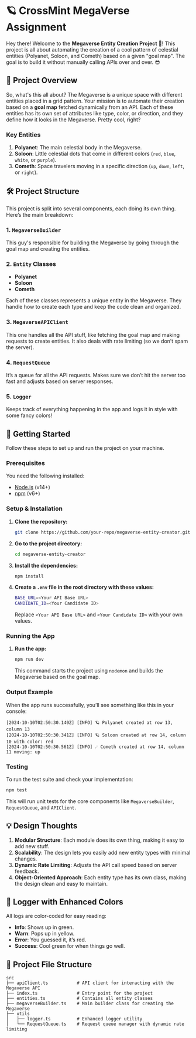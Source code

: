 
# 🪐 CrossMint MegaVerse Assignment

Hey there! Welcome to the **Megaverse Entity Creation Project** 🚀! This project is all about automating the creation of a cool pattern of celestial entities (Polyanet, Soloon, and Cometh) based on a given "goal map". The goal is to build it without manually calling APIs over and over. 😎

## 🌌 Project Overview

So, what's this all about? The Megaverse is a unique space with different entities placed in a grid pattern. Your mission is to automate their creation based on a **goal map** fetched dynamically from an API. Each of these entities has its own set of attributes like type, color, or direction, and they define how it looks in the Megaverse. Pretty cool, right?

### Key Entities
1. **Polyanet**: The main celestial body in the Megaverse.
2. **Soloon**: Little celestial dots that come in different colors (`red`, `blue`, `white`, or `purple`).
3. **Cometh**: Space travelers moving in a specific direction (`up`, `down`, `left`, or `right`).

## 🛠️ Project Structure

This project is split into several components, each doing its own thing. Here’s the main breakdown:

### 1. `MegaverseBuilder`
This guy's responsible for building the Megaverse by going through the goal map and creating the entities.

### 2. `Entity` Classes
- **Polyanet**
- **Soloon**
- **Cometh**

Each of these classes represents a unique entity in the Megaverse. They handle how to create each type and keep the code clean and organized.

### 3. `MegaverseAPIClient`
This one handles all the API stuff, like fetching the goal map and making requests to create entities. It also deals with rate limiting (so we don’t spam the server).

### 4. `RequestQueue`
It’s a queue for all the API requests. Makes sure we don’t hit the server too fast and adjusts based on server responses.

### 5. `Logger`
Keeps track of everything happening in the app and logs it in style with some fancy colors!

## 🚀 Getting Started

Follow these steps to set up and run the project on your machine.

### Prerequisites

You need the following installed:

- [Node.js](https://nodejs.org/) (v14+)
- [npm](https://www.npmjs.com/) (v6+)

### Setup & Installation

1. **Clone the repository:**

   ```bash
   git clone https://github.com/your-repo/megaverse-entity-creator.git
   ```

2. **Go to the project directory:**

   ```bash
   cd megaverse-entity-creator
   ```

3. **Install the dependencies:**

   ```bash
   npm install
   ```

4. **Create a `.env` file in the root directory with these values:**

   ```bash
   BASE_URL=<Your API Base URL>
   CANDIDATE_ID=<Your Candidate ID>
   ```

   Replace `<Your API Base URL>` and `<Your Candidate ID>` with your own values.

### Running the App

1. **Run the app:**

   ```bash
   npm run dev
   ```

   This command starts the project using `nodemon` and builds the Megaverse based on the goal map.

### Output Example

When the app runs successfully, you’ll see something like this in your console:

```
[2024-10-10T02:50:30.140Z] [INFO] 🪐 Polyanet created at row 13, column 13
[2024-10-10T02:50:30.341Z] [INFO] 🪐 Soloon created at row 14, column 10 with color: red
[2024-10-10T02:50:30.561Z] [INFO] ☄️ Cometh created at row 14, column 11 moving: up
```

### Testing

To run the test suite and check your implementation:

```bash
npm test
```

This will run unit tests for the core components like `MegaverseBuilder`, `RequestQueue`, and `APIClient`.

## 💡 Design Thoughts

1. **Modular Structure**: Each module does its own thing, making it easy to add new stuff.
2. **Scalability**: The design lets you easily add new entity types with minimal changes.
3. **Dynamic Rate Limiting**: Adjusts the API call speed based on server feedback.
4. **Object-Oriented Approach**: Each entity type has its own class, making the design clean and easy to maintain.

## 🎨 Logger with Enhanced Colors

All logs are color-coded for easy reading:

- **Info**: Shows up in green.
- **Warn**: Pops up in yellow.
- **Error**: You guessed it, it’s red.
- **Success**: Cool green for when things go well.

## 📂 Project File Structure

```
src
├── apiClient.ts           # API client for interacting with the Megaverse API
├── index.ts               # Entry point for the project
├── entities.ts            # Contains all entity classes
├── megaverseBuilder.ts    # Main builder class for creating the Megaverse
├── utils
│   ├── logger.ts          # Enhanced logger utility
│   └── RequestQueue.ts    # Request queue manager with dynamic rate limiting
```
